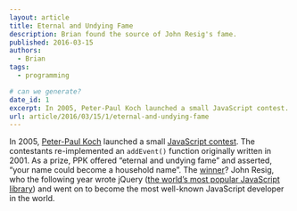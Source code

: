 ```yaml
---
layout: article
title: Eternal and Undying Fame
description: Brian found the source of John Resig's fame.
published: 2016-03-15
authors:
  - Brian
tags: 
  - programming

# can we generate?
date_id: 1
excerpt: In 2005, Peter-Paul Koch launched a small JavaScript contest.
url: article/2016/03/15/1/eternal-and-undying-fame
---
```

In 2005, [Peter-Paul Koch](http://www.quirksmode.org/about/) launched a small [JavaScript contest](http://www.quirksmode.org/blog/archives/2005/09/addevent_recodi.html). The contestants re-implemented an <code>addEvent()</code> function originally written in 2001. As a prize, PPK offered “eternal and undying fame” and asserted, “your name could become a household name”. The [winner](http://www.quirksmode.org/blog/archives/2005/10/_and_the_winner_1.html)? John Resig, who the following year wrote jQuery ([the world’s most popular JavaScript library](http://libscore.com/#libs)) and went on to become the most well-known JavaScript developer in the world.
